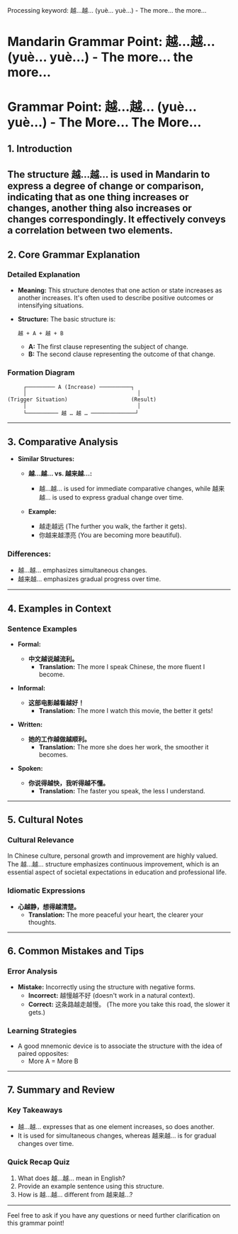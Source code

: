 Processing keyword: 越…越… (yuè… yuè…) - The more... the more...
# Mandarin Grammar Point: 越…越… (yuè… yuè…) - The more... the more...
# Grammar Point: 越…越… (yuè… yuè…) - The More... The More...
## 1. Introduction
The structure 越…越… is used in Mandarin to express a degree of change or comparison, indicating that as one thing increases or changes, another thing also increases or changes correspondingly. It effectively conveys a correlation between two elements.
---
## 2. Core Grammar Explanation
### Detailed Explanation
- **Meaning:** This structure denotes that one action or state increases as another increases. It's often used to describe positive outcomes or intensifying situations.
- **Structure:** The basic structure is:
  
  ```
  越 + A + 越 + B
  ```
  
  - **A:** The first clause representing the subject of change.
  - **B:** The second clause representing the outcome of that change.
### Formation Diagram
```plaintext
     ┌───────── A (Increase) ──────────┐
     │                                   │
(Trigger Situation)                    (Result)
     │                                   │
     └────────── 越 … 越 … ──────────────┘
```
---
## 3. Comparative Analysis
- **Similar Structures:** 
  - **越…越… vs. 越来越…:** 
    - 越…越… is used for immediate comparative changes, while 越来越… is used to express gradual change over time.
    
  - **Example:**
    - 越走越远 (The further you walk, the farther it gets).
    - 你越来越漂亮 (You are becoming more beautiful).
### Differences:
- 越…越… emphasizes simultaneous changes.
- 越来越… emphasizes gradual progress over time.
---
## 4. Examples in Context
### Sentence Examples
- **Formal:**
  - **中文越说越流利。**
    - **Translation:** The more I speak Chinese, the more fluent I become.
  
- **Informal:**
  - **这部电影越看越好！**
    - **Translation:** The more I watch this movie, the better it gets!
  
- **Written:**
  - **她的工作越做越顺利。**
    - **Translation:** The more she does her work, the smoother it becomes.
  
- **Spoken:**
  - **你说得越快，我听得越不懂。**
    - **Translation:** The faster you speak, the less I understand.
---
## 5. Cultural Notes
### Cultural Relevance
In Chinese culture, personal growth and improvement are highly valued. The 越…越… structure emphasizes continuous improvement, which is an essential aspect of societal expectations in education and professional life.
### Idiomatic Expressions
- **心越静，想得越清楚。**
  - **Translation:** The more peaceful your heart, the clearer your thoughts.
---
## 6. Common Mistakes and Tips
### Error Analysis
- **Mistake:** Incorrectly using the structure with negative forms.
  - **Incorrect:** 越慢越不好 (doesn't work in a natural context).
  - **Correct:** 这条路越走越慢。 (The more you take this road, the slower it gets.)
### Learning Strategies
- A good mnemonic device is to associate the structure with the idea of paired opposites:
  - More A = More B
---
## 7. Summary and Review
### Key Takeaways
- 越…越… expresses that as one element increases, so does another.
- It is used for simultaneous changes, whereas 越来越… is for gradual changes over time.
### Quick Recap Quiz
1. What does 越…越… mean in English?
2. Provide an example sentence using this structure.
3. How is 越…越… different from 越来越…?
---
Feel free to ask if you have any questions or need further clarification on this grammar point!

